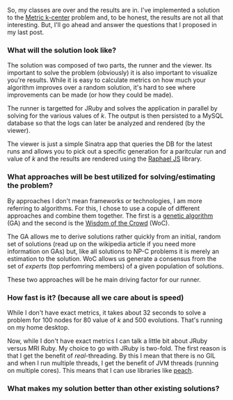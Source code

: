 So, my classes are over and the results are in. I've implemented a solution
to the [Metric k-center][1] problem and, to be honest, the results are not all
that interesting. But, I'll go ahead and answer the questions that I proposed
in my last post.

### What will the solution look like?

The solution was composed of two parts, the runner and the viewer. Its
important to solve the problem (obviously) it is also important to visualize
you're results. While it is easy to calculate metrics on how much your
algorithm improves over a random solution, it's hard to see where improvements
can be made (or how they could be made). 

The runner is targetted for JRuby and solves the application in parallel by
solving for the various values of _k_. The output is then persisted to a MySQL
database so that the logs can later be analyzed and rendered (by the viewer).

The viewer is just a simple Sinatra app that queries the DB for the latest runs
and allows you to pick out a specific generation for a paritcular run and value
of _k_ and the results are rendered using the [Raphael JS][2] library. 

### What approaches will be best utilized for solving/estimating the problem?

By approaches I don't mean frameworks or technologies, I am more referring to
algorithms. For this, I chose to use a copule of different approaches and
combine them together. The first is a [genetic algorithm][3] (GA) and the 
second is the [Wisdom of the Crowd][4] (WoC). 

The GA allows me to derive
solutions rather quickly from an initial, random set of solutions (read
up on the wikipedia article if you need more information on GAs) but, like all
solutions to NP-C problems it is merely an estimation to the solution. WoC allows us
generate a consensus from the set of _experts_ (top perfomring members) of a
given population of solutions. 

These two approaches will be he main driving factor for our runner. 

### How fast is it? (because all we care about is speed)

While I don't have exact metrics, it takes about 32 seconds to solve a
problem for 100 nodes for 80 value of _k_ and 500 evolutions. That's running
on my home desktop. 

Now, while I don't have exact metrics I can talk a little bit about JRuby
versus MRI Ruby. My choice to go with JRuby is two-fold. The first reason
is that I get the benefit of _real_-threading. By this I mean that there is
no GIL and when I run multiple threads, I get the benefit of JVM threads
(running on multiple cores). This means that I can use libraries like
[peach][5].

### What makes my solution better than other existing solutions?


  [1]: https://en.wikipedia.org/wiki/Metric_k-center
  [2]: http://raphaeljs.com/
  [3]: https://en.wikipedia.org/wiki/Genetic_algorithm
  [4]: https://en.wikipedia.org/wiki/The_Wisdom_of_Crowds
  [5]: http://peach.rubyforge.org/
